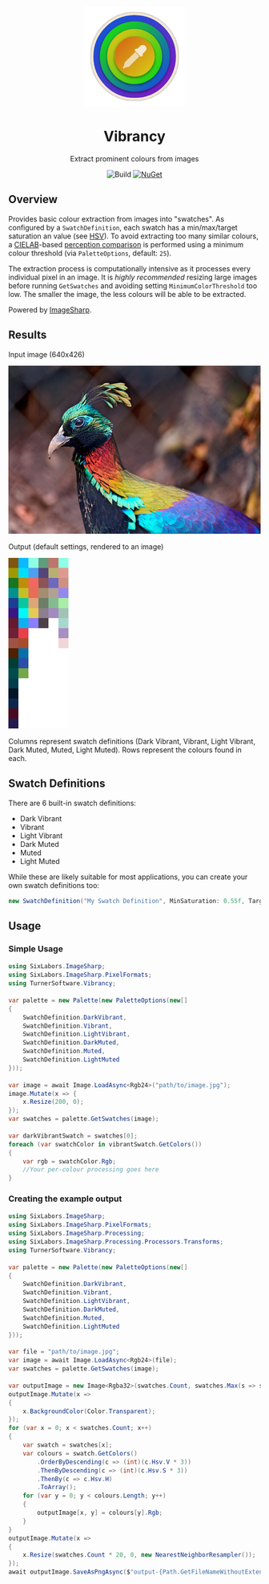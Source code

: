 <div align="center">

![Icon](images/icon.png)
# Vibrancy
Extract prominent colours from images

![Build](https://img.shields.io/github/workflow/status/TurnerSoftware/vibrancy/Build)
[![NuGet](https://img.shields.io/nuget/v/TurnerSoftware.Vibrancy.svg)](https://www.nuget.org/packages/TurnerSoftware.Vibrancy/)
</div>

## Overview

Provides basic colour extraction from images into "swatches".
As configured by a `SwatchDefinition`, each swatch has a min/max/target saturation an value (see [HSV](https://en.wikipedia.org/wiki/HSL_and_HSV)).
To avoid extracting too many similar colours, a [CIELAB](https://en.wikipedia.org/wiki/CIELAB_color_space)-based [perception comparison](https://en.wikipedia.org/wiki/Color_difference#CIE76) is performed using a minimum colour threshold (via `PaletteOptions`, default: `25`).

The extraction process is computationally intensive as it processes every individual pixel in an image.
It is _highly recommended_ resizing large images before running `GetSwatches` and avoiding setting `MinimumColorThreshold` too low.
The smaller the image, the less colours will be able to be extracted.

Powered by [ImageSharp](https://github.com/SixLabors/ImageSharp/).

## Results

Input image (640x426)

![](images/example-input.jpg)

Output (default settings, rendered to an image)

![](images/example-output.png)

Columns represent swatch definitions (Dark Vibrant, Vibrant, Light Vibrant, Dark Muted, Muted, Light Muted).
Rows represent the colours found in each.

## Swatch Definitions

There are 6 built-in swatch definitions:
- Dark Vibrant
- Vibrant
- Light Vibrant
- Dark Muted
- Muted
- Light Muted

While these are likely suitable for most applications, you can create your own swatch definitions too:

```csharp
new SwatchDefinition("My Swatch Definition", MinSaturation: 0.55f, TargetSaturation: 1, MinValue: 0.1f, TargetValue: 0.3f, MaxValue: 0.64f);
```

## Usage

### Simple Usage

```csharp
using SixLabors.ImageSharp;
using SixLabors.ImageSharp.PixelFormats;
using TurnerSoftware.Vibrancy;

var palette = new Palette(new PaletteOptions(new[]
{
	SwatchDefinition.DarkVibrant,
	SwatchDefinition.Vibrant,
	SwatchDefinition.LightVibrant,
	SwatchDefinition.DarkMuted,
	SwatchDefinition.Muted,
	SwatchDefinition.LightMuted
}));

var image = await Image.LoadAsync<Rgb24>("path/to/image.jpg");
image.Mutate(x => {
	x.Resize(200, 0);
});
var swatches = palette.GetSwatches(image);

var darkVibrantSwatch = swatches[0];
foreach (var swatchColor in vibrantSwatch.GetColors())
{
	var rgb = swatchColor.Rgb;
	//Your per-colour processing goes here
}
```

### Creating the example output

```csharp
using SixLabors.ImageSharp;
using SixLabors.ImageSharp.PixelFormats;
using SixLabors.ImageSharp.Processing;
using SixLabors.ImageSharp.Processing.Processors.Transforms;
using TurnerSoftware.Vibrancy;

var palette = new Palette(new PaletteOptions(new[]
{
	SwatchDefinition.DarkVibrant,
	SwatchDefinition.Vibrant,
	SwatchDefinition.LightVibrant,
	SwatchDefinition.DarkMuted,
	SwatchDefinition.Muted,
	SwatchDefinition.LightMuted
}));

var file = "path/to/image.jpg";
var image = await Image.LoadAsync<Rgb24>(file);
var swatches = palette.GetSwatches(image);

var outputImage = new Image<Rgba32>(swatches.Count, swatches.Max(s => s.Count));
outputImage.Mutate(x =>
{
	x.BackgroundColor(Color.Transparent);
});
for (var x = 0; x < swatches.Count; x++)
{
	var swatch = swatches[x];
	var colours = swatch.GetColors()
		.OrderByDescending(c => (int)(c.Hsv.V * 3))
		.ThenByDescending(c => (int)(c.Hsv.S * 3))
		.ThenBy(c => c.Hsv.H)
		.ToArray();
	for (var y = 0; y < colours.Length; y++)
	{
		outputImage[x, y] = colours[y].Rgb;
	}
}
outputImage.Mutate(x =>
{
	x.Resize(swatches.Count * 20, 0, new NearestNeighborResampler());
});
await outputImage.SaveAsPngAsync($"output-{Path.GetFileNameWithoutExtension(file)}.png");
```